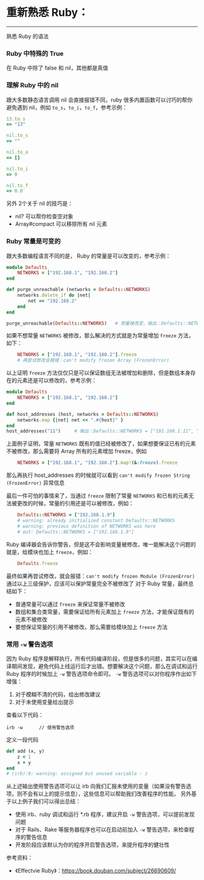 # 重新熟悉 Ruby：
---
熟悉 Ruby 的语法
### Ruby 中特殊的 True

在 Ruby 中除了 false 和 nil，其他都是真值

### 理解 Ruby 中的 nil
跟大多数静态语言调用 nil 会直接报错不同，ruby 很多内置函数可以讨巧的帮你避免遇到 nil，例如 `to_s`，`to_i`，`to_f`，参考示例：
```ruby
13.to_s
=> "13"

nil.to_s
=> ""

nil.to_a
=> []

nil.to_i
=> 0

nil.to_f
=> 0.0
```

另外 2个关于 nil 的技巧是：
* nil? 可以帮你检查空对象
* Array#compact 可以移除所有 nil 元素

### Ruby 常量是可变的
跟大多数编程语言不同的是， Ruby 的常量是可以改变的，参考示例：
```ruby
module Defaults
    NETWORKS = ["192.168.1", "192.168.2"]
end

def purge_unreachable (networks = Defaults::NETWORKS) 
    networks.delete_if do |net|
        net == "192.168.2"
    end
end

purge_unreachable(Defaults::NETWORKS)   # 常量被改变，输出：Defaults::NETWORKS = ["192.168.1"]
```
如果不想常量 `NETWORKS` 被修改，那么解决的方式就是为常量增加 `freeze` 方法，如下：
```ruby
    NETWORKS = ["192.168.1", "192.168.2"].freeze
    # 再尝试修改会报错：can't modify frozen Array (FrozenError)
```
以上证明 `freeze` 方法仅仅只是可以保证数组无法被增加和删除，但是数组本身存在的元素还是可以修改的，参考示例：
```ruby
module Defaults
    NETWORKS = ["192.168.1", "192.168.2"]
end

def host_addresses (host, networks = Defaults::NETWORKS)
    networks.map {|net| net << ".#{host}" }
end
host_addresses("11")     # 输出：Defaults::NETWORKS = ["192.168.1.11", "192.168.2.11"]
```
上面例子证明，常量 `NETWORKS` 既有的值已经被修改了，如果想要保证已有的元素不被修改，那么需要将 Array 所有的元素增加 freeze，例如
```ruby
    NETWORKS = ["192.168.1", "192.168.2"].map!(&:freeze).freeze
```
那么再执行 host_addresses 的时候就可以看到 `can't modify frozen String (FrozenError)` 异常信息

最后一件可怕的事情来了，当通过 `freeze` 限制了常量 `NETWORKS` 和已有的元素无法被更改的时候，常量的引用还是可以被修改，例如：
```ruby
    Defaults::NETWORKS = ["192.168.1.9"]
    # warning: already initialized constant Defaults::NETWORKS
    # warning: previous definition of NETWORKS was here
    # out: Defaults::NETWORKS = ["192.168.1.9"]
```
Ruby 编译器会告诉你警告，但是这不会影响变量被修改，唯一能解决这个问题的就是，给模块也加上 `freeze`，例如：
```ruby
    Defaults.freeze
```
最终如果再尝试修改，就会报错：`can't modify frozen Module (FrozenError)` 通过以上三级保护，应该可以保护常量完全不被修改了
对于 Ruby 常量，最终总结如下：
* 普通常量可以通过 `freeze` 来保证常量不被修改
* 数组和集合类常量，需要保证给所有元素加上 `freeze` 方法，才能保证既有的元素不被修改
* 要想保证常量的引用不被修改，那么需要给模块加上 `freeze` 方法

### 常用 `-w`  警告选项
因为 Ruby 程序是解释执行，所有代码编译阶段，但是很多的问题，其实可以在编译期间发现，避免代码上线运行后才出错。想要解决这个问题，那么在调试和运行 Ruby 程序的时候加上 `-w` 警告选项命令即可。
`-w` 警告选项可以对你程序作出如下增强：
1. 对于模糊不清的代码，给出修改建议
2. 对于未使用变量给出提示

查看以下代码：
```shell
irb -w      // 使用警告选项
```
定义一段代码
```ruby
def add (x, y)
    z = 1
    x + y
end
# (irb):9: warning: assigned but unused variable - z
```
从上述输出使用警告选项可以让 irb 向我们汇报未使用的变量（如果没有警告选项，则不会有以上的提示信息），这些信息可以帮助我们改善程序的性能。
另外基于以上例子我们可以得出总结：
* 使用 irb、ruby 调试和运行 *.rb 程序，建议开启 `-w` 警告选项，可以提前发现问题
* 对于 Rails、Rake 等服务器程序也可以在启动前加入 `-w` 警告选项，来检查程序的警告信息
* 开发阶段应该默认为你的程序开启警告选项，来提升程序的健壮性


参考资料：
* 《Effectvie Ruby》：https://book.douban.com/subject/26690609/